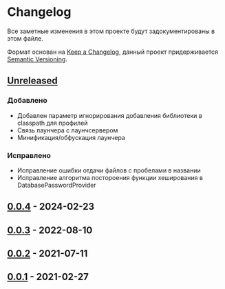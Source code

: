 # Changelog

Все заметные изменения в этом проекте будут задокументированы в этом файле.

Формат основан на [Keep a Changelog](https://keepachangelog.com/en/1.1.0/),
данный проект придерживается [Semantic Versioning](https://semver.org/spec/v2.0.0.html).

## [Unreleased]

### Добавлено

-   Добавлен параметр игнорирования добавления библиотеки в classpath для профилей
-   Связь лаунчера с лаунчсервером
-   Минификация/обфускация лаунчера

### Исправлено

-   Исправление ошибки отдачи файлов с пробелами в названии
-   Исправление алгоритма постороения функции хеширования в DatabasePasswordProvider

## [0.0.4] - 2024-02-23

## [0.0.3] - 2022-08-10

## [0.0.2] - 2021-07-11

## [0.0.1] - 2021-02-27

[unreleased]: https://github.com/AuroraTeam/AuroraLauncher/compare/v0.0.4...dev
[0.0.4]: https://github.com/AuroraTeam/AuroraLauncher/compare/v0.0.3...v0.0.4
[0.0.3]: https://github.com/AuroraTeam/AuroraLauncher/compare/v0.0.2...v0.0.3
[0.0.2]: https://github.com/AuroraTeam/AuroraLauncher/compare/v0.0.1...v0.0.2
[0.0.1]: https://github.com/AuroraTeam/AuroraLauncher/releases/tag/v0.0.1
